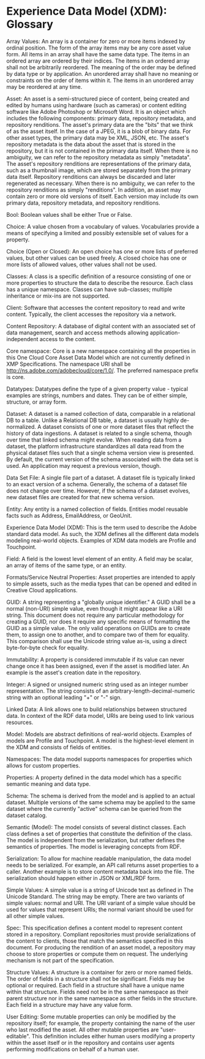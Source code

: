 # Experience Data Model (XDM): Glossary
Array Values: An array is a container for zero or more items indexed by ordinal position. The form of the array items may be any core asset value form. All items in an array shall have the same data type.
The items in an ordered array are ordered by their indices. The items in an ordered array shall not be arbitrarily reordered. The meaning of the order may be defined by data type or by application.
An unordered array shall have no meaning or constraints on the order of items within it. The items in an unordered array may be reordered at any time.

Asset: An asset is a semi-structured piece of content, being created and edited by humans using hardware (such as cameras) or content editing software like Adobe Photoshop or Microsoft Word. It is an object which includes the following components: primary data, repository metadata, and repository renditions. The asset's primary data are the "bits" that we think of as the asset itself. In the case of a JPEG, it is a blob of binary data. For other asset types, the primary data may be XML, JSON, etc. The asset's repository metadata is the data about the asset that is stored in the repository, but it is not contained in the primary data itself. When there is no ambiguity, we can refer to the repository metadata as simply "metadata".  The asset's repository renditions are representations of the primary data, such as a thumbnail image, which are stored separately from the primary data itself. Repository renditions can always be discarded and later regenerated as necessary. When there is no ambiguity, we can refer to the repository renditions as simply "renditions". In addition, an asset may contain zero or more old versions of itself. Each version may include its own primary data, repository metadata, and repository renditions.

Bool: Boolean values shall be either True or False.

Choice: A value chosen from a vocabulary of values. Vocabularies provide a means of specifying a limited and possibly extensible set of values for a property.

Choice (Open or Closed): An open choice has one or more lists of preferred values, but other values can be used freely. A closed choice has one or more lists of allowed values, other values shall not be used.

Classes: A class is a specific definition of a resource consisting of one or more properties to structure the data to describe the resource. Each class has a unique namespace. Classes can have sub-classes; multiple inheritance or mix-ins are not supported.

Client: Software that accesses the content repository to read and write content. Typically, the client accesses the repository via a network.

Content Repository: A database of digital content with an associated set of data management, search and access methods allowing application-independent access to the content.

Core namespace: Core is a new namespace containing all the properties in this One Cloud Core Asset Data Model which are not currently defined in XMP Specifications. The namespace URI shall be http://ns.adobe.com/adobecloud/core/1.0/. The preferred namespace prefix is core.

Datatypes: Datatypes define the type of a given property value - typical examples are strings, numbers and dates. They can be of either simple, structure, or array form.

Dataset: A dataset is a named collection of data, comparable in a relational DB to a table. Unlike a Relational DB table, a dataset is usually highly de-normalized. A dataset consists of one or more dataset files that reflect the history of data ingestions. A dataset is related to a single schema, though over time that linked schema might evolve. When reading data from a dataset, the platform infrastructure standardizes all data read from the physical dataset files such that a single schema version view is presented. By default, the current version of the schema associated with the data set is used. An application may request a previous version, though.

Data Set File: A single file part of a dataset. A dataset file is typically linked to an exact version of a schema. Generally, the schema of a dataset file does not change over time. However, if the schema of a dataset evolves, new dataset files are created for that new schema version.

Entity: Any entity is a named collection of fields. Entities model reusable facts such as Address, EmailAddress, or GeoUnit.

Experience Data Model (XDM): This is the term used to describe the Adobe standard data model. As such, the XDM defines all the different data models modeling real-world objects. Examples of XDM data models are Profile and Touchpoint. 

Field: A field is the lowest level element of an entity. A field may be scalar, an array of items of the same type, or an entity.

Formats/Service Neutral Properties: Asset properties are intended to apply to simple assets, such as the media types that can be opened and edited in Creative Cloud applications.

GUID: A string representing a "globally unique identifier." A GUID shall be a normal (non-URI) simple value, even though it might appear like a URI string. This document does not require any particular methodology for creating a GUID, nor does it require any specific means of formatting the GUID as a simple value. The only valid operations on GUIDs are to create them, to assign one to another, and to compare two of them for equality. This comparison shall use the Unicode string value as-is, using a direct byte-for-byte check for equality.

Immutability: A property is considered immutable if its value can never change once it has been assigned, even if the asset is modified later. An example is the asset's creation date in the repository.

Integer: A signed or unsigned numeric string used as an integer number representation. The string consists of an arbitrary-length-decimal-numeric string with an optional leading "+" or "-" sign.

Linked Data: A link allows one to build relationships between structured data. In context of the RDF data model, URIs are being used to link various resources. 

Model: Models are abstract definitions of real-world objects. Examples of models are Profile and Touchpoint. A model is the highest-level element in the XDM and consists of fields of entities.

Namespaces: The data model supports namespaces for properties which allows for custom properties.

Properties: A property defined in the data model which has a specific semantic meaning and data type.

Schema: The schema is derived from the model and is applied to an actual dataset. Multiple versions of the same schema may be applied to the same dataset where the currently "active" schema can be queried from the dataset catalog.

Semantic (Model): The model consists of several distinct classes. Each class defines a set of properties that constitute the definition of the class. The model is independent from the serialization, but rather defines the semantics of properties. The model is leveraging concepts from RDF.

Serialization: To allow for machine readable manipulation, the data model needs to be serialized. For example, an API call returns asset properties to a caller. Another example is to store content metadata back into the file. The serialization should happen either in JSON or XML/RDF form. 

Simple Values: A simple value is a string of Unicode text as defined in The Unicode Standard. The string may be empty. There are two variants of simple values: normal and URI. The URI variant of a simple value should be used for values that represent URIs; the normal variant should be used for all other simple values. 

Spec: This specification defines a content model to represent content stored in a repository. Compliant repositories must provide serializations of the content to clients, those that match the semantics specified in this document. For producing the rendition of an asset model, a repository may choose to store properties or compute them on request. The underlying mechanism is not part of the specification.

Structure Values: A structure is a container for zero or more named fields. The order of fields in a structure shall not be significant. Fields may be optional or required. Each field in a structure shall have a unique name within that structure. Fields need not be in the same namespace as their parent structure nor in the same namespace as other fields in the structure. Each field in a structure may have any value form.

User Editing: Some mutable properties can only be modified by the repository itself; for example, the property containing the name of the user who last modified the asset. All other mutable properties are "user-editable". This definition includes either human users modifying a property within the asset itself or in the repository and contains user agents performing modifications on behalf of a human user.  
